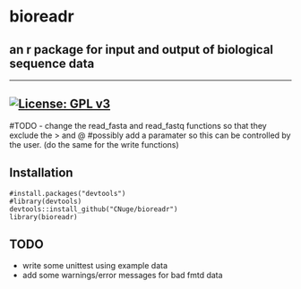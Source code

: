 # bioreadr
## an r package for input and output of biological sequence data
---
[![License: GPL v3](https://img.shields.io/badge/License-GPL%20v3-blue.svg)](http://www.gnu.org/licenses/gpl-3.0)
---

#TODO - change the read_fasta and read_fastq functions so that they exclude the > and @ 
#possibly add a paramater so this can be controlled by the user. (do the same for the write functions)



## Installation

```
#install.packages("devtools")
#library(devtools) 
devtools::install_github("CNuge/bioreadr")
library(bioreadr)
```
 


## TODO

- write some unittest using example data
- add some warnings/error messages for bad fmtd data